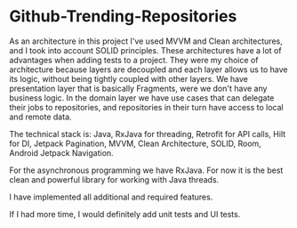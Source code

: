 # Github-Trending-Repositories

As an architecture in this project I've used MVVM and Clean architectures, and I took into account SOLID principles. These  architectures have a lot of advantages when adding tests to a project. They were my choice of architecture because layers are decoupled and each layer allows us to have  its logic, without being tightly coupled with other layers. We have presentation layer that is basically Fragments, were we don't have any business logic. In the domain layer we have use cases that can delegate their jobs to repositories, and repositories in their turn have access to local and remote data.

The technical stack is: Java, RxJava for threading, Retrofit for API calls, Hilt for DI, Jetpack Pagination, MVVM, Clean Architecture, SOLID, Room, Android Jetpack Navigation.

For the asynchronous programming we have  RxJava. For now it is the best clean and powerful library for working with Java threads.

I have implemented all additional and required features.

If I had more time, I would definitely add unit tests and UI tests.
